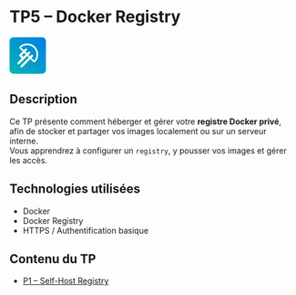 # TP5 – Docker Registry

![LaMeDuSe_LOGO](./img/LaMeDuSe_logo.webp)

## Description
Ce TP présente comment héberger et gérer votre **registre Docker privé**, afin de stocker et partager vos images localement ou sur un serveur interne.  
Vous apprendrez à configurer un `registry`, y pousser vos images et gérer les accès.

## Technologies utilisées
- Docker
- Docker Registry
- HTTPS / Authentification basique

## Contenu du TP
- [P1 – Self-Host Registry](P1-SelfHostRegistry.md)
